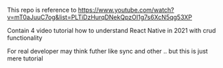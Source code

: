 This repo is reference to  https://www.youtube.com/watch?v=mT0aJuuC7og&list=PLTiDzHurqDNekQpzOI1g7s6XcN5qg53XP

Contain 4 video tutorial how to understand React Native in 2021 with crud functionality 

For real developer may think futher like sync and other .. but this is just mere tutorial 



